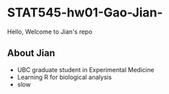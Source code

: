 # STAT545-hw01-Gao-Jian-
Hello, Welcome to Jian's repo 
## About Jian 
- UBC graduate student in Experimental Medicine 
- Learning R for biological analysis 
- slow 
